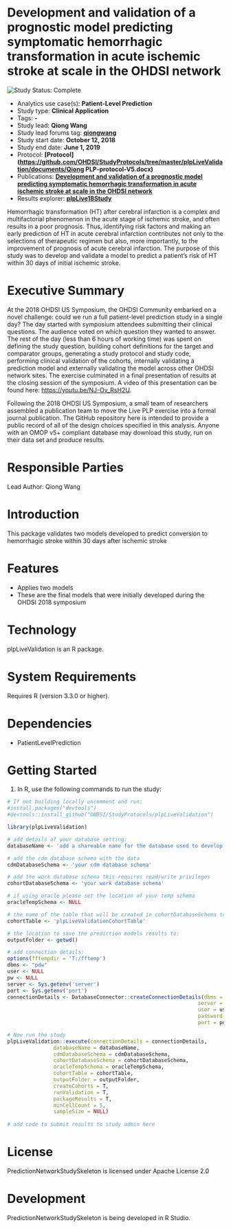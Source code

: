 Development and validation of a prognostic model predicting symptomatic hemorrhagic transformation in acute ischemic stroke at scale in the OHDSI network
=======================================================

<img src="https://img.shields.io/badge/Study%20Status-Complete-orange.svg" alt="Study Status: Complete">

- Analytics use case(s): **Patient-Level Prediction**
- Study type: **Clinical Application**
- Tags: **-**
- Study lead: **Qiong Wang**
- Study lead forums tag: **[qiongwang](https://forums.ohdsi.org/u/qiongwang/)**
- Study start date: **October 12, 2018**
- Study end date: **June 1, 2019**
- Protocol: **[Protocol](https://github.com/OHDSI/StudyProtocols/tree/master/plpLiveValidation/documents/Qiong PLP-protocol-V5.docx)**
- Publications: **[Development and validation of a prognostic model predicting symptomatic hemorrhagic transformation in acute ischemic stroke at scale in the OHDSI network](https://journals.plos.org/plosone/article?id=10.1371/journal.pone.0226718)**
- Results explorer: **[plpLive18Study](https://data.ohdsi.org/plpLive18Study/)**

Hemorrhagic transformation (HT) after cerebral infarction is a complex and multifactorial phenomenon in the acute stage of ischemic stroke, and often results in a poor prognosis. Thus, identifying risk factors and making an early prediction of HT in acute cerebral infarction contributes not only to the selections of therapeutic regimen but also, more importantly, to the improvement of prognosis of acute cerebral infarction. The purpose of this study was to develop and validate a model to predict a patient’s risk of HT within 30 days of initial ischemic stroke.

 Executive Summary
============
  At the 2018 OHDSI US Symposium, the OHDSI Community embarked on a novel challenge: could we run a full patient-level prediction study in a single day? The day started with symposium attendees submitting their clinical questions. The audience voted on which question they wanted to answer. The rest of the day (less than 6 hours of working time) was spent on defining the study question, building cohort definitions for the target and comparator groups, generating a study protocol and study code, performing clinical validation of the cohorts, internally validating a prediction model and externally validating the model across other OHDSI network sites. The exercise culminated in a final presentation of results at the closing session of the symposium. A video of this presentation can be found here: https://youtu.be/NJ-Ov_RsH2U.
  
  Following the 2018 OHDSI US Symposium, a small team of researchers assembled a publication team to move the Live PLP exercise into a formal journal publication. The GitHub repository here is intended to provide a public record of all of the design choices specified in this analysis. Anyone with an OMOP v5+ compliant database may download this study, run on their data set and produce results.
    
  Responsible Parties
============
  Lead Author: Qiong Wang


  Introduction
============
  This package validates two models developed to predict conversion to hemorrhagic stroke within 30 days after ischemic stroke 

Features
========
  - Applies two models 
  - These are the final models that were initially developed during the OHDSI 2018 symposium

Technology
==========
  plpLiveValidation is an R package.

System Requirements
===================
  Requires R (version 3.3.0 or higher).

Dependencies
============
  * PatientLevelPrediction

Getting Started
===============
  1. In R, use the following commands to run the study:

  ```r
  # If not building locally uncomment and run:
#install.packages("devtools")
#devtools::install_github("OHDSI/StudyProtocols/plpLiveValidation")

library(plpLiveValidation)

# add details of your database setting:
databaseName <- 'add a shareable name for the database used to develop the models'

# add the cdm database schema with the data
cdmDatabaseSchema <- 'your cdm database schema'

# add the work database schema this requires read/write privileges 
cohortDatabaseSchema <- 'your work database schema'

# if using oracle please set the location of your temp schema
oracleTempSchema <- NULL

# the name of the table that will be created in cohortDatabaseSchema to hold the cohorts
cohortTable <- 'plpLiveValidationCohortTable'

# the location to save the prediction models results to:
outputFolder <- getwd()

# add connection details:
options(fftempdir = 'T:/fftemp')
dbms <- "pdw"
user <- NULL
pw <- NULL
server <- Sys.getenv('server')
port <- Sys.getenv('port')
connectionDetails <- DatabaseConnector::createConnectionDetails(dbms = dbms,
                                                                server = server,
                                                                user = user,
                                                                password = pw,
                                                                port = port)

# Now run the study
plpLiveValidation::execute(connectionDetails = connectionDetails,
                 databaseName = databaseName,
                 cdmDatabaseSchema = cdmDatabaseSchema,
                 cohortDatabaseSchema = cohortDatabaseSchema,
                 oracleTempSchema = oracleTempSchema,
                 cohortTable = cohortTable,
                 outputFolder = outputFolder,
                 createCohorts = T,
                 runValidation = T,
                 packageResults = T,
                 minCellCount = 5,
                 sampleSize = NULL)
                 
# add code to submit results to study admin here


```

License
=======
  PredictionNetworkStudySkeleton is licensed under Apache License 2.0

Development
===========
  PredictionNetworkStudySkeleton is being developed in R Studio.
